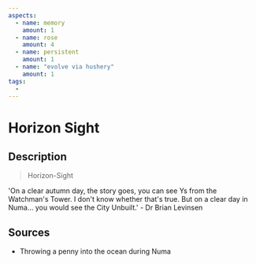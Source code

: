 ```yaml
---
aspects: 
  - name: memory
    amount: 1
  - name: rose
    amount: 4
  - name: persistent
    amount: 1
  - name: "evolve via hushery"
    amount: 1
tags:
  - 
---
```


# Horizon Sight

## Description

> Horizon-Sight

 'On a clear autumn day, the story goes, you can see Ys from the Watchman's Tower. I don't know whether that's true. But on a clear day in Numa… you would see the City Unbuilt.' - Dr Brian Levinsen
## Sources

- Throwing a penny into the ocean during Numa